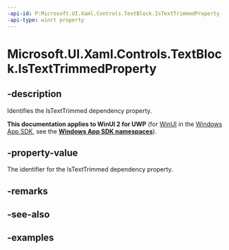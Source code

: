 ```yaml
---
-api-id: P:Microsoft.UI.Xaml.Controls.TextBlock.IsTextTrimmedProperty
-api-type: winrt property
---
```


<!-- Property syntax.
public DependencyProperty IsTextTrimmedProperty { get; }
-->

# Microsoft.UI.Xaml.Controls.TextBlock.IsTextTrimmedProperty

## -description

Identifies the IsTextTrimmed dependency property.

**This documentation applies to WinUI 2 for UWP** (for [WinUI](/windows/apps/winui/winui3/) in the [Windows App SDK](/windows/apps/windows-app-sdk/), see the **[Windows App SDK namespaces](/windows/windows-app-sdk/api/winrt/)**).

## -property-value

The identifier for the IsTextTrimmed dependency property.

## -remarks

## -see-also

## -examples

